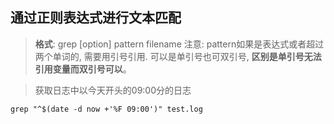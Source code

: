 ## 通过正则表达式进行文本匹配
> **格式**: grep [option] pattern filename 注意: pattern如果是表达式或者超过两个单词的, 需要用引号引用. 可以是单引号也可双引号, **区别是单引号无法引用变量而双引号可以**。

> 获取日志中以今天开头的09:00分的日志
```
grep "^$(date -d now +'%F 09:00')" test.log
```